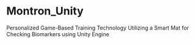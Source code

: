 # Montron_Unity
Personalized Game-Based Training Technology Utilizing a Smart Mat for Checking Biomarkers using Unity Engine 
